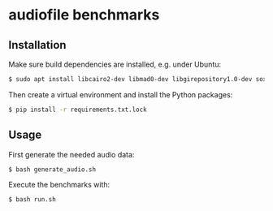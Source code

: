 # audiofile benchmarks

## Installation

Make sure build dependencies are installed,
e.g. under Ubuntu:

```bash
$ sudo apt install libcairo2-dev libmad0-dev libgirepository1.0-dev sox libsox-fmt-mp3 ffmpeg mediainfo
```

Then create a virtual environment
and install the Python packages:

```bash
$ pip install -r requirements.txt.lock
```

## Usage

First generate the needed audio data:

```bash
$ bash generate_audio.sh
```

Execute the benchmarks with:

```bash
$ bash run.sh
```
